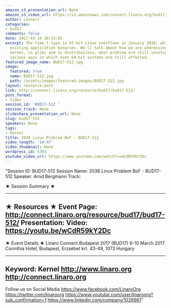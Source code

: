 ```yaml
---
amazon_s3_presentation_url: None
amazon_s3_video_url: https://s3.amazonaws.com/connect.linaro.org/bud17/Videos/Friday/BUD17-512%202038%20Linux%20Problem%20BoF.mp4
author: connect
categories:
- bud17
comments: false
date: 2017-03-16 10:13:05
excerpt: The time_t type in 32-bit Linux overflows in January 2038, which breaks all
  existing application binaries. We'll talk about how we are addressing this in the
  kernel, in glibc and in distributions, what problem are still unsolved, and the
  various ways in which even 64-bit systems are still affected.
featured_image_name: BUD17-512.jpg
image:
  featured: true
  name: BUD17-512.jpg
  path: /assets/images/featured-images/BUD17-512.jpg
layout: resource-post
link: http://connect.linaro.org/resource/bud17/bud17-512/
post_format:
- Video
session_id: 'BUD17-512 '
session_track: None
slideshare_presentation_url: None
slug: bud17-512
speakers: None
tags:
- Kernel
title: 2038 Linux Problem BoF - BUD17-512
video_length: '14:47'
video_thumbnail: None
wordpress_id: 5393
youtube_video_url: https://www.youtube.com/watch?v=wCdR59kY2Dc
---
```


"Session ID: BUD17-512
Session Name: 2038 Linux Problem BoF - BUD17-512
Speaker: Arnd Bergmann
Track: 


★ Session Summary ★

---------------------------------------------------
★ Resources ★
Event Page: http://connect.linaro.org/resource/bud17/bud17-512/
Presentation: 
Video: https://youtu.be/wCdR59kY2Dc
 ---------------------------------------------------

★ Event Details ★
Linaro Connect Budapest 2017 (BUD17)
6-10 March 2017
Corinthia Hotel, Budapest,
Erzsébet krt. 43-49,
1073 Hungary

---------------------------------------------------
Keyword: Kernel
http://www.linaro.org
http://connect.linaro.org
---------------------------------------------------
Follow us on Social Media
https://www.facebook.com/LinaroOrg
https://twitter.com/linaroorg
https://www.youtube.com/user/linaroorg?sub_confirmation=1
https://www.linkedin.com/company/1026961"